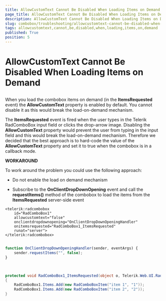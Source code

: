```yaml
---
title: AllowCustomText Cannot Be Disabled When Loading Items on Demand
page_title: AllowCustomText Cannot Be Disabled When Loading Items on Demand | RadComboBox for ASP.NET AJAX Documentation
description: AllowCustomText Cannot Be Disabled When Loading Items on Demand
slug: combobox/troubleshooting/allowcustomtext-cannot-be-disabled-when-loading-items-on-demand
tags: allowcustomtext,cannot,be,disabled,when,loading,items,on,demand
published: True
position: 5
---
```


# AllowCustomText Cannot Be Disabled When Loading Items on Demand



## 

When you load the combobox items on demand (in the **ItemsRequested** event) the **AllowCustomText** property is enabled by default. You cannot disable it as this would break the load-on-demand mechanism.

The **ItemsRequested** event is fired when the user types in the Telerik RadComboBox input field or clicks the drop-arrow image. Disabling the **AllowCustomText** property would prevent the user from typing in the input field and this would break the load-on-demand mechanism. Therefore we decided that the best approach is to hard-code the value of the **AllowCustomText** property and set it to true when the combobox is in a callback mode.

**WORKAROUND**

To work around the problem you could use the following approach:

* Do not enable the load on demand mechanism

* Subscribe to the **OnClientDropDownOpening** event and call the **requestItems()** method of the combobox to load the items from the **ItemsRequested** server-side event

````ASPNET
<telerik:radcombobox 
	id="RadComboBox1" 
	allowcustomtext="false" 
	onclientdropdownopening="OnClientDropDownOpeningHandler"
	onitemsrequested="RadComboBox1_ItemsRequested" 
	runat="server">
</telerik:radcombobox>
````



````JavaScript
	
function OnClientDropDownOpeningHandler(sender, eventArgs) {
	sender.requestItems("", false);
}
		
````



````C#
		
protected void RadComboBox1_ItemsRequested(object o, Telerik.Web.UI.RadComboBoxItemsRequestedEventArgs e)
{
	RadComboBox1.Items.Add(new RadComboBoxItem("item 1", "1"));
	RadComboBox1.Items.Add(new RadComboBoxItem("item 2", "2"));
}
	
````


